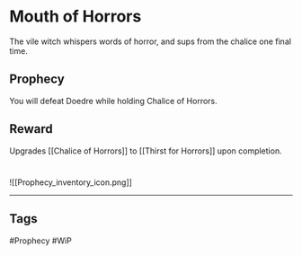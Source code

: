 # Mouth of Horrors
The vile witch whispers words of horror, and sups from the chalice one final time.
## Prophecy
You will defeat Doedre while holding Chalice of Horrors.
## Reward
Upgrades [[Chalice of Horrors]] to [[Thirst for Horrors]] upon completion. 

#
![[Prophecy_inventory_icon.png]]

---
## Tags
#Prophecy
#WiP 
